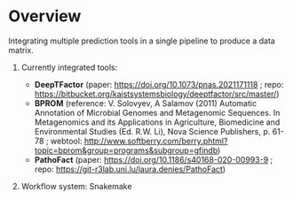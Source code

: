# Overview
Integrating multiple prediction tools in a single pipeline to produce a data matrix.

1. Currently integrated tools:
    - <b>DeepTFactor</b> (paper: https://doi.org/10.1073/pnas.2021171118 ; repo: https://bitbucket.org/kaistsystemsbiology/deeptfactor/src/master/)
    - <b>BPROM</b> (reference:  V. Solovyev, A Salamov (2011) Automatic Annotation of Microbial Genomes and Metagenomic Sequences. In Metagenomics and its Applications in Agriculture, Biomedicine and Environmental Studies (Ed. R.W. Li), Nova Science Publishers, p. 61-78 ; webtool: http://www.softberry.com/berry.phtml?topic=bprom&group=programs&subgroup=gfindb)
    - <b>PathoFact</b> (paper: https://doi.org/10.1186/s40168-020-00993-9 ; repo: https://git-r3lab.uni.lu/laura.denies/PathoFact)

2. Workflow system: Snakemake
